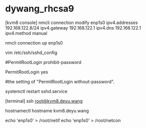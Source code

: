 # dywang_rhcsa9
[kvm8 console]
nmcli connection modify enp1s0 ipv4.addresses 192.168.122.8/24 ipv4.gateway 192.168.122.1 ipv4.dns 192.168.122.1 ipv4.method manual

nmcli connection up enp1s0

vim /etc/ssh/sshd_config

#PermitRootLogin prohibit-password

PermitRootLogin yes

#the setting of "PermitRootLogin without-password".

systemctl restart sshd.service

[terminal]
ssh root@kvm8.deyu.wang

hostnamectl hostname kvm8.deyu.wang

echo 'enp1s0' > /root/netif
echo 'enp1s0' > /root/netcon

